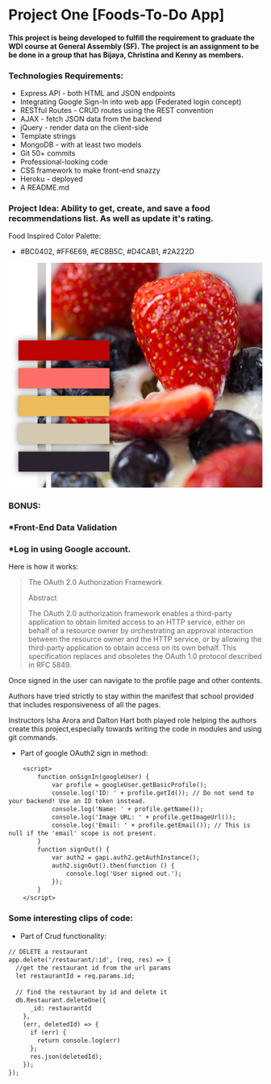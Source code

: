 # Project One [Foods-To-Do App]
#### This project is being developed to fulfill the requirement to graduate the WDI course at General Assembly (SF). The project is an assignment to be be done in a group that has Bijaya, Christina and Kenny as members.

### Technologies Requirements:
* Express API - both HTML and JSON endpoints
* Integrating Google Sign-In into web app (Federated login concept)
* RESTful Routes - CRUD routes using the REST convention
* AJAX - fetch JSON data from the backend
* jQuery - render data on the client-side
* Template strings
* MongoDB - with at least two models 
* Git 50+ commits 
* Professional-looking code
* CSS framework to make front-end snazzy
* Heroku - deployed
* A README.md 

### Project Idea: Ability to get, create, and save a food recommendations list. As well as update it's rating.

Food Inspired Color Palette:
* #BC0402, #FF6E69, #ECBB5C, #D4CAB1, #2A222D
<img src=https://github.com/ChristinaGASF/Project_1/blob/master/public/images/Color%2BPalette%2BParfait.jpg>

### BONUS:
### *Front-End Data Validation
### *Log in using Google account. 
Here is how it works:
<blockquote>
                 The OAuth 2.0 Authorization Framework

Abstract

   The OAuth 2.0 authorization framework enables a third-party
   application to obtain limited access to an HTTP service, either on
   behalf of a resource owner by orchestrating an approval interaction
   between the resource owner and the HTTP service, or by allowing the
   third-party application to obtain access on its own behalf.  This
   specification replaces and obsoletes the OAuth 1.0 protocol described
   in RFC 5849.
</blockquote>

Once signed in the user can navigate to the profile page and other contents.

Authors have tried strictly to stay within the manifest that school provided that includes responsiveness of all the pages.

Instructors Isha Arora and Dalton Hart both played role helping the authors create this project,especially towards writing the code in modules and using git commands.

* Part of google OAuth2 sign in method:

```
    <script>
        function onSignIn(googleUser) {
            var profile = googleUser.getBasicProfile();
            console.log('ID: ' + profile.getId()); // Do not send to your backend! Use an ID token instead.
            console.log('Name: ' + profile.getName());
            console.log('Image URL: ' + profile.getImageUrl());
            console.log('Email: ' + profile.getEmail()); // This is null if the 'email' scope is not present.
        }
        function signOut() {
            var auth2 = gapi.auth2.getAuthInstance();
            auth2.signOut().then(function () {
                console.log('User signed out.');
            });
        }
    </script>
```

### Some interesting clips of code:

* Part of Crud functionality:
```
// DELETE a restaurant
app.delete('/restaurant/:id', (req, res) => {
  //get the restaurant id from the url params
  let restaurantId = req.params.id;

  // find the restaurant by id and delete it
  db.Restaurant.deleteOne({
      _id: restaurantId
    },
    (err, deletedId) => {
      if (err) {
        return console.log(err)
      };
      res.json(deletedId);
    });
});
```

